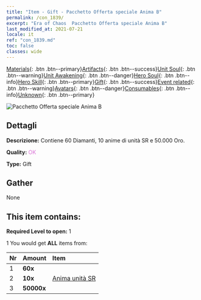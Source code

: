 ```yaml
---
title: "Item - Gift - Pacchetto Offerta speciale Anima B"
permalink: /con_1839/
excerpt: "Era of Chaos  Pacchetto Offerta speciale Anima B"
last_modified_at: 2021-07-21
locale: it
ref: "con_1839.md"
toc: false
classes: wide
---
```

 [Materials](/ItemsIT/){: .btn .btn--primary}[Artifacts](/ItemsIT/Artifacts/){: .btn .btn--success}[Unit Soul](/ItemsIT/UnitSoul/){: .btn .btn--warning}[Unit Awakening](/ItemsIT/UnitAwakening/){: .btn .btn--danger}[Hero Soul](/ItemsIT/HeroSoul/){: .btn .btn--info}[Hero Skill](/ItemsIT/HeroSkill/){: .btn .btn--primary}[Gift](/ItemsIT/Gift/){: .btn .btn--success}[Event related](/ItemsIT/Events/){: .btn .btn--warning}[Avatars](/ItemsIT/Avatars/){: .btn .btn--danger}[Consumables](/ItemsIT/Consumables/){: .btn .btn--info}[Unknown](/ItemsIT/Unknown/){: .btn .btn--primary}

 ![Pacchetto Offerta speciale Anima B](/images/t/i_907220.png)

## Dettagli
 **Descrizione:** Contiene 60 Diamanti, 10 anime di unità SR e 50.000 Oro.

 **Quality:** <span style="color: #DA70D6">OK</span>

 **Type:** Gift

## Gather

  None

## This item contains:

 **Required Level to open:** 1

 1 You would get **ALL** items  from:

  | Nr | Amount |     Item    |
  |:---|:-------|:------------|
  | 1 |  **60x** | <i class="fas fa-gem"/> |  | 
  | 2 |  **10x** | [Anima unità SR](/ItemsIT/con_534/) |  | 
  | 3 |  **50000x** | <i class="fas fa-coins"/> |  | 
